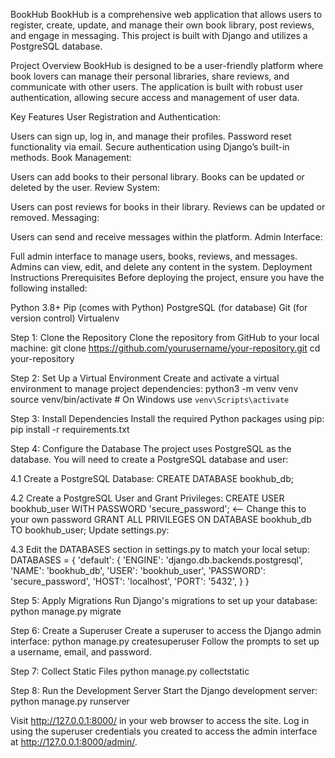BookHub
BookHub is a comprehensive web application that allows users to register, create, update, and manage their own book library, post reviews, and engage in messaging. This project is built with Django and utilizes a PostgreSQL database.

Project Overview
BookHub is designed to be a user-friendly platform where book lovers can manage their personal libraries, share reviews, and communicate with other users. The application is built with robust user authentication, allowing secure access and management of user data.

Key Features
User Registration and Authentication:

Users can sign up, log in, and manage their profiles.
Password reset functionality via email.
Secure authentication using Django’s built-in methods.
Book Management:

Users can add books to their personal library.
Books can be updated or deleted by the user.
Review System:

Users can post reviews for books in their library.
Reviews can be updated or removed.
Messaging:

Users can send and receive messages within the platform.
Admin Interface:

Full admin interface to manage users, books, reviews, and messages.
Admins can view, edit, and delete any content in the system.
Deployment Instructions
Prerequisites
Before deploying the project, ensure you have the following installed:

Python 3.8+
Pip (comes with Python)
PostgreSQL (for database)
Git (for version control)
Virtualenv 

Step 1: Clone the Repository
Clone the repository from GitHub to your local machine:
git clone https://github.com/yourusername/your-repository.git
cd your-repository

Step 2: Set Up a Virtual Environment
Create and activate a virtual environment to manage project dependencies:
python3 -m venv venv
source venv/bin/activate  # On Windows use `venv\Scripts\activate`

Step 3: Install Dependencies
Install the required Python packages using pip:
pip install -r requirements.txt

Step 4: Configure the Database
The project uses PostgreSQL as the database. You will need to create a PostgreSQL database and user:

4.1 Create a PostgreSQL Database:
CREATE DATABASE bookhub_db;

4.2 Create a PostgreSQL User and Grant Privileges:
CREATE USER bookhub_user WITH PASSWORD 'secure_password'; <-- Change this to your own password
GRANT ALL PRIVILEGES ON DATABASE bookhub_db TO bookhub_user;
Update settings.py:

4.3 Edit the DATABASES section in settings.py to match your local setup:
DATABASES = {
    'default': {
        'ENGINE': 'django.db.backends.postgresql',
        'NAME': 'bookhub_db',
        'USER': 'bookhub_user',
        'PASSWORD': 'secure_password',
        'HOST': 'localhost',
        'PORT': '5432',
    }
}

Step 5: Apply Migrations
Run Django's migrations to set up your database:
python manage.py migrate


Step 6: Create a Superuser
Create a superuser to access the Django admin interface:
python manage.py createsuperuser
Follow the prompts to set up a username, email, and password.

Step 7: Collect Static Files
python manage.py collectstatic

Step 8: Run the Development Server
Start the Django development server:
python manage.py runserver

Visit http://127.0.0.1:8000/ in your web browser to access the site. Log in using the superuser credentials you created to access the admin interface at http://127.0.0.1:8000/admin/.
